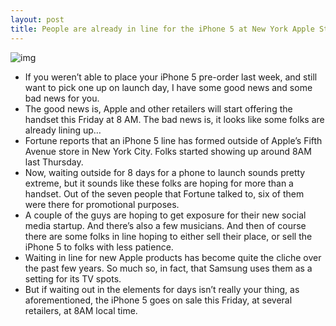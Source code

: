```yaml
---
layout: post
title: People are already in line for the iPhone 5 at New York Apple Store
---
```

![img](http://media.idownloadblog.com/wp-content/uploads/2012/09/iphone-5-line.jpg)
* If you weren’t able to place your iPhone 5 pre-order last week, and still want to pick one up on launch day, I have some good news and some bad news for you.
* The good news is, Apple and other retailers will start offering the handset this Friday at 8 AM. The bad news is, it looks like some folks are already lining up…
* Fortune reports that an iPhone 5 line has formed outside of Apple’s Fifth Avenue store in New York City. Folks started showing up around 8AM last Thursday.
* Now, waiting outside for 8 days for a phone to launch sounds pretty extreme, but it sounds like these folks are hoping for more than a handset. Out of the seven people that Fortune talked to, six of them were there for promotional purposes.
* A couple of the guys are hoping to get exposure for their new social media startup. And there’s also a few musicians. And then of course there are some folks in line hoping to either sell their place, or sell the iPhone 5 to folks with less patience.
* Waiting in line for new Apple products has become quite the cliche over the past few years. So much so, in fact, that Samsung uses them as a setting for its TV spots.
* But if waiting out in the elements for days isn’t really your thing, as aforementioned, the iPhone 5 goes on sale this Friday, at several retailers, at 8AM local time.

